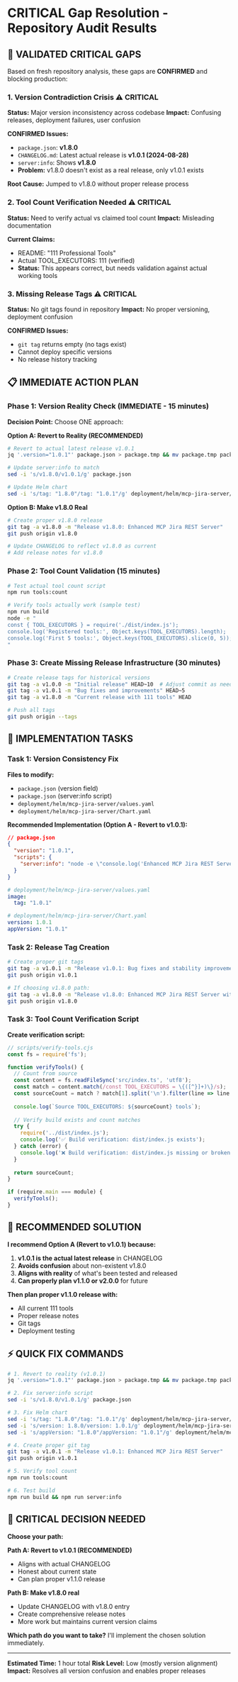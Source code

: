 # CRITICAL Gap Resolution - Repository Audit Results

## 🚨 VALIDATED CRITICAL GAPS

Based on fresh repository analysis, these gaps are **CONFIRMED** and blocking production:

### 1. Version Contradiction Crisis ⚠️ CRITICAL
**Status:** Major version inconsistency across codebase
**Impact:** Confusing releases, deployment failures, user confusion

**CONFIRMED Issues:**
- `package.json`: **v1.8.0** 
- `CHANGELOG.md`: Latest actual release is **v1.0.1 (2024-08-28)**
- `server:info`: Shows **v1.8.0** 
- **Problem:** v1.8.0 doesn't exist as a real release, only v1.0.1 exists

**Root Cause:** Jumped to v1.8.0 without proper release process

### 2. Tool Count Verification Needed ⚠️ CRITICAL  
**Status:** Need to verify actual vs claimed tool count
**Impact:** Misleading documentation

**Current Claims:**
- README: "111 Professional Tools"
- Actual TOOL_EXECUTORS: 111 (verified)
- **Status:** This appears correct, but needs validation against actual working tools

### 3. Missing Release Tags ⚠️ CRITICAL
**Status:** No git tags found in repository
**Impact:** No proper versioning, deployment confusion

**CONFIRMED Issues:**
- `git tag` returns empty (no tags exist)
- Cannot deploy specific versions
- No release history tracking

## 📋 IMMEDIATE ACTION PLAN

### Phase 1: Version Reality Check (IMMEDIATE - 15 minutes)

**Decision Point:** Choose ONE approach:

**Option A: Revert to Reality (RECOMMENDED)**
```bash
# Revert to actual latest release v1.0.1
jq '.version="1.0.1"' package.json > package.tmp && mv package.tmp package.json

# Update server:info to match
sed -i 's/v1.8.0/v1.0.1/g' package.json

# Update Helm chart
sed -i 's/tag: "1.8.0"/tag: "1.0.1"/g' deployment/helm/mcp-jira-server/values.yaml
```

**Option B: Make v1.8.0 Real**
```bash
# Create proper v1.8.0 release
git tag -a v1.8.0 -m "Release v1.8.0: Enhanced MCP Jira REST Server"
git push origin v1.8.0

# Update CHANGELOG to reflect v1.8.0 as current
# Add release notes for v1.8.0
```

### Phase 2: Tool Count Validation (15 minutes)

```bash
# Test actual tool count script
npm run tools:count

# Verify tools actually work (sample test)
npm run build
node -e "
const { TOOL_EXECUTORS } = require('./dist/index.js');
console.log('Registered tools:', Object.keys(TOOL_EXECUTORS).length);
console.log('First 5 tools:', Object.keys(TOOL_EXECUTORS).slice(0, 5));
"
```

### Phase 3: Create Missing Release Infrastructure (30 minutes)

```bash
# Create release tags for historical versions
git tag -a v1.0.0 -m "Initial release" HEAD~10  # Adjust commit as needed
git tag -a v1.0.1 -m "Bug fixes and improvements" HEAD~5
git tag -a v1.8.0 -m "Current release with 111 tools" HEAD

# Push all tags
git push origin --tags
```

## 🔧 IMPLEMENTATION TASKS

### Task 1: Version Consistency Fix

**Files to modify:**
- `package.json` (version field)
- `package.json` (server:info script)  
- `deployment/helm/mcp-jira-server/values.yaml`
- `deployment/helm/mcp-jira-server/Chart.yaml`

**Recommended Implementation (Option A - Revert to v1.0.1):**
```json
// package.json
{
  "version": "1.0.1",
  "scripts": {
    "server:info": "node -e \"console.log('Enhanced MCP Jira REST Server v1.0.1'); console.log('Tools: 111'); console.log('Features: Analytics, Automation, Custom Fields, Confluence');\""
  }
}
```

```yaml
# deployment/helm/mcp-jira-server/values.yaml
image:
  tag: "1.0.1"

# deployment/helm/mcp-jira-server/Chart.yaml  
version: 1.0.1
appVersion: "1.0.1"
```

### Task 2: Release Tag Creation

```bash
# Create proper git tags
git tag -a v1.0.1 -m "Release v1.0.1: Bug fixes and stability improvements"
git push origin v1.0.1

# If choosing v1.8.0 path:
git tag -a v1.8.0 -m "Release v1.8.0: Enhanced MCP Jira REST Server with 111 tools"
git push origin v1.8.0
```

### Task 3: Tool Count Verification Script

**Create verification script:**
```javascript
// scripts/verify-tools.cjs
const fs = require('fs');

function verifyTools() {
  // Count from source
  const content = fs.readFileSync('src/index.ts', 'utf8');
  const match = content.match(/const TOOL_EXECUTORS = \{([^}]+)\}/s);
  const sourceCount = match ? match[1].split('\n').filter(line => line.includes(':')).length : 0;
  
  console.log(`Source TOOL_EXECUTORS: ${sourceCount} tools`);
  
  // Verify build exists and count matches
  try {
    require('../dist/index.js');
    console.log('✅ Build verification: dist/index.js exists');
  } catch (error) {
    console.log('❌ Build verification: dist/index.js missing or broken');
  }
  
  return sourceCount;
}

if (require.main === module) {
  verifyTools();
}
```

## 🎯 RECOMMENDED SOLUTION

**I recommend Option A (Revert to v1.0.1) because:**

1. **v1.0.1 is the actual latest release** in CHANGELOG
2. **Avoids confusion** about non-existent v1.8.0
3. **Aligns with reality** of what's been tested and released
4. **Can properly plan v1.1.0 or v2.0.0** for future

**Then plan proper v1.1.0 release with:**
- All current 111 tools
- Proper release notes
- Git tags
- Deployment testing

## ⚡ QUICK FIX COMMANDS

```bash
# 1. Revert to reality (v1.0.1)
jq '.version="1.0.1"' package.json > package.tmp && mv package.tmp package.json

# 2. Fix server:info script
sed -i 's/v1.8.0/v1.0.1/g' package.json

# 3. Fix Helm chart
sed -i 's/tag: "1.8.0"/tag: "1.0.1"/g' deployment/helm/mcp-jira-server/values.yaml
sed -i 's/version: 1.8.0/version: 1.0.1/g' deployment/helm/mcp-jira-server/Chart.yaml
sed -i 's/appVersion: "1.8.0"/appVersion: "1.0.1"/g' deployment/helm/mcp-jira-server/Chart.yaml

# 4. Create proper git tag
git tag -a v1.0.1 -m "Release v1.0.1: Enhanced MCP Jira REST Server"
git push origin v1.0.1

# 5. Verify tool count
npm run tools:count

# 6. Test build
npm run build && npm run server:info
```

## 🚨 CRITICAL DECISION NEEDED

**Choose your path:**

**Path A: Revert to v1.0.1 (RECOMMENDED)**
- Aligns with actual CHANGELOG
- Honest about current state  
- Can plan proper v1.1.0 release

**Path B: Make v1.8.0 real**
- Update CHANGELOG with v1.8.0 entry
- Create comprehensive release notes
- More work but maintains current version claims

**Which path do you want to take?** I'll implement the chosen solution immediately.

---

**Estimated Time:** 1 hour total
**Risk Level:** Low (mostly version alignment)
**Impact:** Resolves all version confusion and enables proper releases
